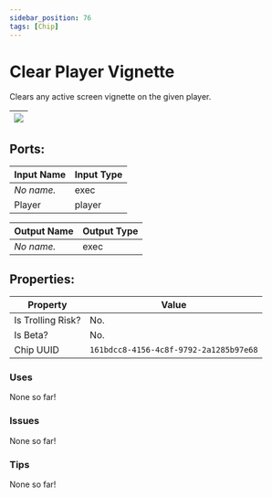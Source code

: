 ```yaml
---
sidebar_position: 76
tags: [Chip]
---
```


# Clear Player Vignette


Clears any active screen vignette on the given player.

| ![](https://images-ext-2.discordapp.net/external/MPmIaQzlEPmgGWlgi-WxBBXt0Bjv_zWPkg1y1f_sy3s/https/www.recroomcircuits.com/image/circuit/absolute-value?width=206&height=108) |
|-----|

## Ports:

| Input Name | Input Type |
|-----------|-----------|
| *No name.* | exec |
| Player | player |

| Output Name | Output Type |
|-----------|-----------|
| *No name.* | exec |

## Properties:

| Property  | Value |
|-------------------|-----------|
| Is Trolling Risk? | No. |
| Is Beta? | No. |
| Chip UUID | `161bdcc8-4156-4c8f-9792-2a1285b97e68` |

### Uses
None so far!

### Issues
None so far!

### Tips
None so far!
